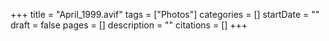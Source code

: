 +++
title = "April_1999.avif"
tags = ["Photos"]
categories = []
startDate = ""
draft = false
pages = []
description = ""
citations = []
+++
